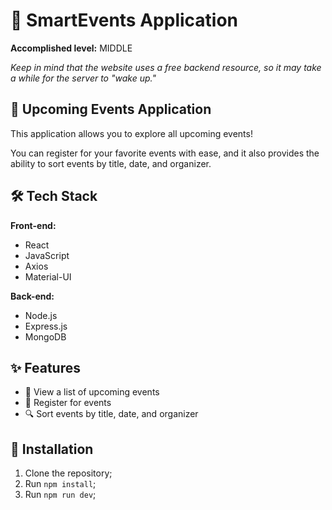 # 🌟 SmartEvents Application

**Accomplished level:** MIDDLE

*Keep in mind that the website uses a free backend resource, so it may take a while for the server to "wake up."*

## 🎉 Upcoming Events Application

This application allows you to explore all upcoming events! 

You can register for your favorite events with ease, and it also provides the ability to sort events by title, date, and organizer.

## 🛠 Tech Stack

**Front-end:**
- React
- JavaScript
- Axios
- Material-UI

**Back-end:**
- Node.js
- Express.js
- MongoDB

## ✨ Features
- 👀 View a list of upcoming events
- 📝 Register for events
- 🔍 Sort events by title, date, and organizer

## 🚀 Installation

1. Clone the repository;
2. Run `npm install`;
3. Run `npm run dev`;
